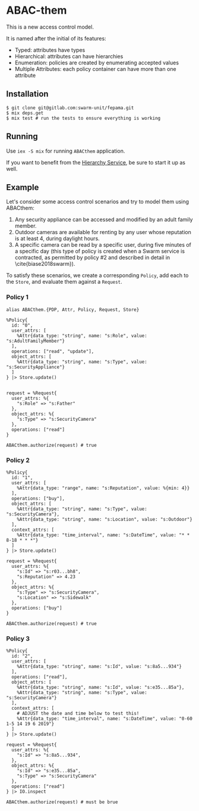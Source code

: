# ABAC-them

This is a new access control model.

It is named after the initial of its features:

- Typed: attributes have types
- Hierarchical: attributes can have hierarchies
- Enumeration: policies are created by enumerating accepted values
- Multiple Attributes: each policy container can have more than one attribute

## Installation

```
$ git clone git@gitlab.com:swarm-unit/fepama.git
$ mix deps.get
$ mix test # run the tests to ensure everything is working
```

## Running

Use `iex -S mix` for running `ABACthem` application.

If you want to benefit from the [Hierarchy Service](), be sure to start it up as well.

## Example

Let's consider some access control scenarios and try to model them using ABACthem:

1. Any security appliance can be accessed and modified by an adult family member.
2. Outdoor cameras are available for renting by any user whose reputation is at least 4, during daylight hours.
3. A specific camera can be read by a specific user, during five minutes of a specific day (this type of policy is created when a Swarm service is contracted, as permitted by policy \#2 and described in detail in \cite{biase2018swarm}).

To satisfy these scenarios, we create a corresponding `Policy`, add each to the `Store`, and evaluate them against a `Request`.

### Policy 1

```
alias ABACthem.{PDP, Attr, Policy, Request, Store}

%Policy{
  id: "0",
  user_attrs: [
    %Attr{data_type: "string", name: "s:Role", value: "s:AdultFamilyMember"}
  ],
  operations: ["read", "update"],
  object_attrs: [
    %Attr{data_type: "string", name: "s:Type", value: "s:SecurityAppliance"}
  ]
} |> Store.update()


request = %Request{
  user_attrs: %{
    "s:Role" => "s:Father"
  },
  object_attrs: %{
    "s:Type" => "s:SecurityCamera"
  },
  operations: ["read"]
}

ABACthem.authorize(request) # true
```

### Policy 2
```
%Policy{
  id: "1",
  user_attrs: [
    %Attr{data_type: "range", name: "s:Reputation", value: %{min: 4}}
  ],
  operations: ["buy"],
  object_attrs: [
    %Attr{data_type: "string", name: "s:Type", value: "s:SecurityCamera"},
    %Attr{data_type: "string", name: "s:Location", value: "s:Outdoor"}
  ],
  context_attrs: [
    %Attr{data_type: "time_interval", name: "s:DateTime", value: "* * 8-18 * * *"}
  ]
} |> Store.update()

request = %Request{
  user_attrs: %{
    "s:Id" => "s:r03...bh8",
    "s:Reputation" => 4.23
  },
  object_attrs: %{
    "s:Type" => "s:SecurityCamera",
    "s:Location" => "s:Sidewalk"
  },
  operations: ["buy"]
}

ABACthem.authorize(request) # true
```

### Policy 3
```
%Policy{
  id: "2",
  user_attrs: [
    %Attr{data_type: "string", name: "s:Id", value: "s:8a5...934"}
  ],
  operations: ["read"],
  object_attrs: [
    %Attr{data_type: "string", name: "s:Id", value: "s:e35...85a"},
    %Attr{data_type: "string", name: "s:Type", value: "s:SecurityCamera"}
  ],
  context_attrs: [
    # ADJUST the date and time below to test this!
    %Attr{data_type: "time_interval", name: "s:DateTime", value: "0-60 1-5 14 19 6 2019"}
  ]
} |> Store.update()

request = %Request{
  user_attrs: %{
    "s:Id" => "s:8a5...934",
  },
  object_attrs: %{
    "s:Id" => "s:e35...85a",
    "s:Type" => "s:SecurityCamera"
  },
  operations: ["read"]
} |> IO.inspect

ABACthem.authorize(request) # must be brue
```
